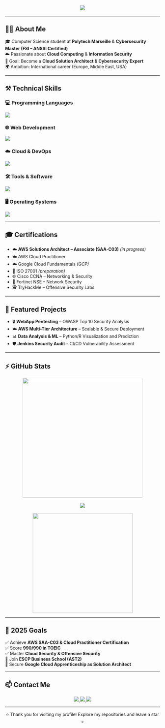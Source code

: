 <h1 align="center">
  <img src="https://readme-typing-svg.herokuapp.com?font=Righteous&size=35&center=true&vCenter=true&width=600&height=70&duration=4000&lines=Hello+👋;+I’m+Karim+Abdallah;Cloud+%26+Cybersecurity+Engineer;Welcome+to+my+GitHub!" />
</h1>

---

## 👨‍💻 About Me  

🎓 Computer Science student at **Polytech Marseille** & **Cybersecurity Master (FSI – ANSSI Certified)**  
☁️ Passionate about **Cloud Computing** & **Information Security**  
🚀 Goal: Become a **Cloud Solution Architect & Cybersecurity Expert**  
🌍 Ambition: International career (Europe, Middle East, USA)  

---

## ⚒️ Technical Skills  

### 💻 Programming Languages
<img src="https://skillicons.dev/icons?i=py,java,cpp,c,r,bash" />

### 🌐 Web Development
<img src="https://skillicons.dev/icons?i=html,css,js,ts,react,nodejs,express,mysql,mongodb,php" />

### ☁️ Cloud & DevOps
<img src="https://skillicons.dev/icons?i=aws,gcp,azure,terraform,docker,kubernetes,jenkins" />

### 🛠 Tools & Software
<img src="https://skillicons.dev/icons?i=git,github,postman,figma,blender,vscode,cmake,arduino" />

### 🖥️ Operating Systems
<img src="https://skillicons.dev/icons?i=linux,windows,apple,kali" />

---

## 🎓 Certifications  

- ☁️ **AWS Solutions Architect – Associate (SAA-C03)** *(in progress)*  
- ☁️ AWS Cloud Practitioner  
- ☁️ Google Cloud Fundamentals *(GCP)*  
- 🔐 ISO 27001 *(preparation)*  
- 🌐 Cisco CCNA – Networking & Security  
- 🔑 Fortinet NSE – Network Security  
- 🕵️ TryHackMe – Offensive Security Labs  

---

## 📂 Featured Projects  

- 🔒 **WebApp Pentesting** – OWASP Top 10 Security Analysis  
- ☁️ **AWS Multi-Tier Architecture** – Scalable & Secure Deployment  
- 📊 **Data Analysis & ML** – Python/R Visualization and Prediction  
- 🛡️ **Jenkins Security Audit** – CI/CD Vulnerability Assessment  

---

## ⚡ GitHub Stats  

<div align="center">
  <img width=390 src="https://github-readme-stats.vercel.app/api?username=abdhkarim&count_private=true&show_icons=true&theme=react&rank_icon=github&border_radius=10" />
  <br/><br/>
  <img src="https://streak-stats.demolab.com?user=abdhkarim&theme=radical&locale=en&mode=weekly" />
  <br/><br/>
  <img width=325 src="https://github-readme-stats.vercel.app/api/top-langs/?username=abdhkarim&hide=HTML&langs_count=8&layout=compact&theme=react&border_radius=10" />
</div>

---

## 🚀 2025 Goals  

✅ Achieve **AWS SAA-C03 & Cloud Practitioner Certification**  
✅ Score **990/990 in TOEIC**  
✅ Master **Cloud Security & Offensive Security**  
🎯 Join **ESCP Business School (AST2)**  
🎯 Secure **Google Cloud Apprenticeship as Solution Architect**  

---

## 📫 Contact Me  

<div align="center">
  <a href="mailto:karimabdallah-pro@outlook.fr">
    <img src="https://img.shields.io/badge/Outlook-0078D4?style=for-the-badge&logo=microsoft-outlook&logoColor=white" />
  </a>
  <a href="https://www.linkedin.com/in/karim-abdallah-0b892b1b2/">
    <img src="https://img.shields.io/badge/LinkedIn-0077B5?style=for-the-badge&logo=linkedin&logoColor=white" />
  </a>
  <a href="https://github.com/abdhkarim">
    <img src="https://img.shields.io/badge/Portfolio-FF5722?style=for-the-badge&logo=google-chrome&logoColor=white" />
  </a>
</div>

---

<div align="center">
⭐ Thank you for visiting my profile! Explore my repositories and leave a star ⭐  
</div>

